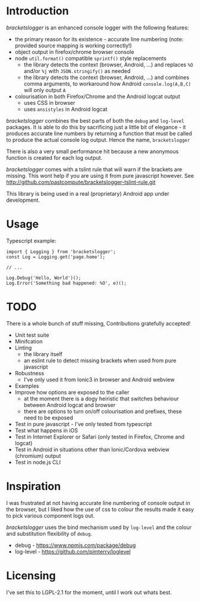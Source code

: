 # Introduction

*bracketslogger*  is an enhanced console logger with the following features:
- the primary reason for its existence - accurate line numbering (note: provided source mapping is working correctly!)
- object output in firefox/chrome browser console
- node `util.format()` compatible `sprintf()` style replacements
  - the library detects the context (browser, Android, ...) and replaces `%O` and/or `%j` with `JSON.stringify()` as needed
  - the library detects the context (browser, Android, ...) and combines comma arguments, to workaround how
    Android `console.log(A,B,C)` will only output `A`
- colourisation in both Firefox/Chrome and the Android logcat output
  - uses CSS in browser
  - uses `ansistyles` in Android logcat

*bracketslogger* combines the best parts of both the `debug` and `log-level` packages.
It is able to do this by sacrificing just a little bit of elegance - it produces accurate line numbers by returning a function
that must be called to produce the actual console log output. Hence the name, `bracketslogger`

There is also a very small performance hit because a new anonymous function is created for each log output.

*bracketslogger* comes with a tslint rule that will warn if the brackets are missing.
This wont help if you are using it from pure javascript however.
See http://github.com/pastcompute/bracketslogger-tslint-rule.git

This library is being used in a real (proprietary) Android app under development.

# Usage

Typescript example:

```
import { Logging } from 'bracketslogger';
const Log = Logging.get('page.home');

// ...

Log.Debug('Hello, World')();
Log.Error('Something bad happened: %O', e)();
```

# TODO

There is a whole bunch of stuff missing, Contributions gratefully accepted!
- Unit test suite
- Minifcation
- Linting
  - the library itself
  - an eslint rule to detect missing brackets when used from pure javascript
- Robustness
  - I've only used it from Ionic3 in browser and Android webview
- Examples
- Improve how options are exposed to the caller
  - at the moment there is a dogy heiristic that switches behaviour between Android logcat and browser
  - there are options to turn on/off colourisation and prefixes, these need to be exposed
- Test in pure javascript - I've only tested from typescript
- Test what happens in iOS
- Test in Internet Explorer or Safari (only tested in Firefox, Chrome and logcat)
- Test in Android in situations other than Ionic/Cordova webview (chromium) output
- Test in node.js CLI

# Inspiration

I was frustrated at not having accurate line numbering of console output in the browser, but I liked how the use of
css to colour the results made it easy to pick various component logs out.

*bracketslogger* uses the bind mechanism used by `log-level` and the colour and substitution flexibility of `debug`.

- debug - https://www.npmjs.com/package/debug
- log-level - https://github.com/pimterry/loglevel

# Licensing

I've set this to LGPL-2.1 for the moment, until I work out whats best.
